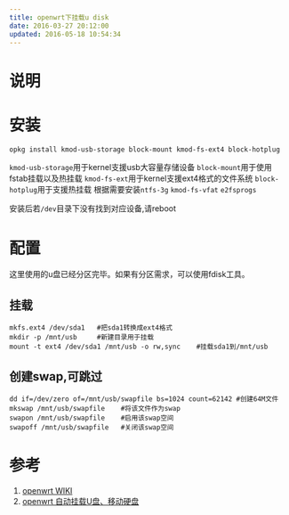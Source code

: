 ```yaml
---
title: openwrt下挂载u disk
date: 2016-03-27 20:12:00
updated: 2016-05-18 10:54:34
---
```

<!-- index-menu -->

# 说明
# 安装
```bash
opkg install kmod-usb-storage block-mount kmod-fs-ext4 block-hotplug
```
`kmod-usb-storage`用于kernel支援usb大容量存储设备
`block-mount`用于使用fstab挂载以及热挂载
`kmod-fs-ext`用于kernel支援ext4格式的文件系统
`block-hotplug`用于支援热挂载
根据需要安装`ntfs-3g` `kmod-fs-vfat` `e2fsprogs`

安装后若`/dev`目录下没有找到对应设备,请reboot

# 配置
这里使用的u盘已经分区完毕。如果有分区需求，可以使用fdisk工具。

## 挂载
```shell
mkfs.ext4 /dev/sda1   #把sda1转换成ext4格式
mkdir -p /mnt/usb     #新建目录用于挂载
mount -t ext4 /dev/sda1 /mnt/usb -o rw,sync    #挂载sda1到/mnt/usb
```
## 创建swap,可跳过
```
dd if=/dev/zero of=/mnt/usb/swapfile bs=1024 count=62142 #创建64M文件
mkswap /mnt/usb/swapfile    #将该文件作为swap
swapon /mnt/usb/swapfile    #启用该swap空间
swapoff /mnt/usb/swapfile   #关闭该swap空间
```

# 参考
1. [openwrt WIKI][openwrt-wiki-usb]
2. [openwrt 自动挂载U盘、移动硬盘][auto-mount-usb]

<!-- URL -->

[openwrt-wiki-usb]: https://wiki.openwrt.org/zh-cn/doc/howto/usb.storage "USB存储"
[auto-mount-usb]: http://blog.sina.com.cn/s/blog_6838386a0101d72s.html "openwrt 自动挂载U盘、移动硬盘"
